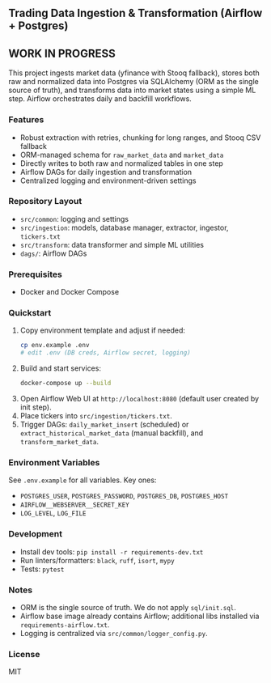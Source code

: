 ## Trading Data Ingestion & Transformation (Airflow + Postgres)   
## WORK IN PROGRESS

This project ingests market data (yfinance with Stooq fallback), stores both raw and normalized data into Postgres via SQLAlchemy (ORM as the single source of truth), and transforms data into market states using a simple ML step. Airflow orchestrates daily and backfill workflows.

### Features
- Robust extraction with retries, chunking for long ranges, and Stooq CSV fallback
- ORM-managed schema for `raw_market_data` and `market_data`
- Directly writes to both raw and normalized tables in one step
- Airflow DAGs for daily ingestion and transformation
- Centralized logging and environment-driven settings

### Repository Layout
- `src/common`: logging and settings
- `src/ingestion`: models, database manager, extractor, ingestor, `tickers.txt`
- `src/transform`: data transformer and simple ML utilities
- `dags/`: Airflow DAGs

### Prerequisites
- Docker and Docker Compose

### Quickstart
1. Copy environment template and adjust if needed:
   ```bash
   cp env.example .env
   # edit .env (DB creds, Airflow secret, logging)
   ```
2. Build and start services:
   ```bash
   docker-compose up --build
   ```
3. Open Airflow Web UI at `http://localhost:8080` (default user created by init step).
4. Place tickers into `src/ingestion/tickers.txt`.
5. Trigger DAGs: `daily_market_insert` (scheduled) or `extract_historical_market_data` (manual backfill), and `transform_market_data`.

### Environment Variables
See `.env.example` for all variables. Key ones:
- `POSTGRES_USER`, `POSTGRES_PASSWORD`, `POSTGRES_DB`, `POSTGRES_HOST`
- `AIRFLOW__WEBSERVER__SECRET_KEY`
- `LOG_LEVEL`, `LOG_FILE`

### Development
- Install dev tools: `pip install -r requirements-dev.txt`
- Run linters/formatters: `black`, `ruff`, `isort`, `mypy`
- Tests: `pytest`

### Notes
- ORM is the single source of truth. We do not apply `sql/init.sql`.
- Airflow base image already contains Airflow; additional libs installed via `requirements-airflow.txt`.
- Logging is centralized via `src/common/logger_config.py`.

### License
MIT


